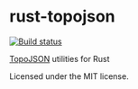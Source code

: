 rust-topojson
=============

[![Build status](https://github.com/georust/topojson/workflows/CI/badge.svg)](https://github.com/georust/topojson/actions?query=workflow%3ACI)

[TopoJSON](https://github.com/topojson/topojson-specification/blob/master/README.md) utilities for Rust

Licensed under the MIT license.
